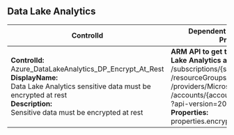 ## Data Lake Analytics

| ControlId | Dependent Azure API(s) and Properties | Control spec-let |
|-----------|-------------------------------------|------------------|
| <b>ControlId:</b><br>Azure_DataLakeAnalytics_DP_Encrypt_At_Rest<br><b>DisplayName:</b><br>Data Lake Analytics sensitive data must be encrypted at rest<br><b>Description: </b><br> Sensitive data must be encrypted at rest | <b> ARM API to get the specified Data Lake Analytics account: </b> <br> /subscriptions/{subscriptionId}<br>/resourceGroups/{resourceGroupName}<br>/providers/Microsoft.DataLakeAnalytics<br>/accounts/{accountName}<br>?api-version=2016-11-01 <br><b>Properties:</b><br> properties.encryptionState | <b>Passed: </b><br>Encryption is enabled.<br><b>Failed: </b><br>Encryption is disabled. |

